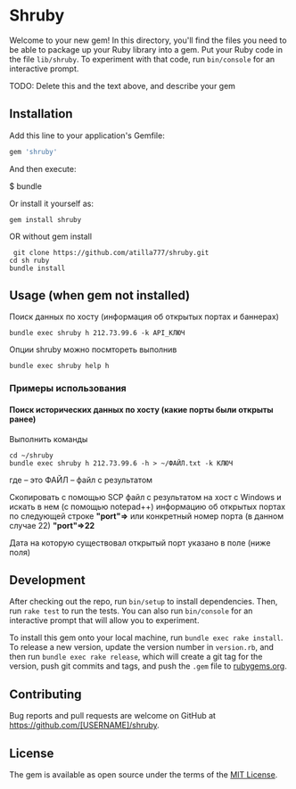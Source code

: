 # Shruby

Welcome to your new gem! In this directory, you'll find the files you need to be able to package up your Ruby library into a gem. Put your Ruby code in the file `lib/shruby`. To experiment with that code, run `bin/console` for an interactive prompt.

TODO: Delete this and the text above, and describe your gem

## Installation

Add this line to your application's Gemfile:

```ruby
gem 'shruby'
```

And then execute:

$ bundle

Or install it yourself as:

```shell
gem install shruby
``` 
OR without gem install
```shell
 git clone https://github.com/atilla777/shruby.git
cd sh ruby
bundle install
```
## Usage (when gem not installed)
Поиск данных по хосту (информация об открытых портах и баннерах)
```shell
bundle exec shruby h 212.73.99.6 -k API_КЛЮЧ
```
Опции shruby можно посмтореть выполнив
```shell
bundle exec shruby help h
```
### Примеры использования
#### Поиск исторических данных по хосту (какие порты были открыты ранее)
Выполнить команды
```shell
cd ~/shruby 
bundle exec shruby h 212.73.99.6 -h > ~/ФАЙЛ.txt -k КЛЮЧ
```
где – это ФАЙЛ – файл с результатом

Скопировать с помощью SCP файл с результатом на хост с Windows и искать в нем (с помощью notepad++) информацию об открытых портах по следующей строке
**"port"=>**
или конкретный номер порта (в данном случае 22)
**"port"=>22**
 
 Дата на которую существовал открытый порт указано в поле (ниже поля)

## Development

After checking out the repo, run `bin/setup` to install dependencies. Then, run `rake test` to run the tests. You can also run `bin/console` for an interactive prompt that will allow you to experiment.

To install this gem onto your local machine, run `bundle exec rake install`. To release a new version, update the version number in `version.rb`, and then run `bundle exec rake release`, which will create a git tag for the version, push git commits and tags, and push the `.gem` file to [rubygems.org](https://rubygems.org).

## Contributing

Bug reports and pull requests are welcome on GitHub at https://github.com/[USERNAME]/shruby.

## License

The gem is available as open source under the terms of the [MIT License](https://opensource.org/licenses/MIT).
